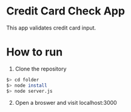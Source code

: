 # Credit Card Check App
This app validates credit card input.

# How to run
1. Clone the repository

  ```bash
  $> cd folder
  $> node install
  $> node server.js
  ```
  
2. Open a broswer and visit localhost:3000
